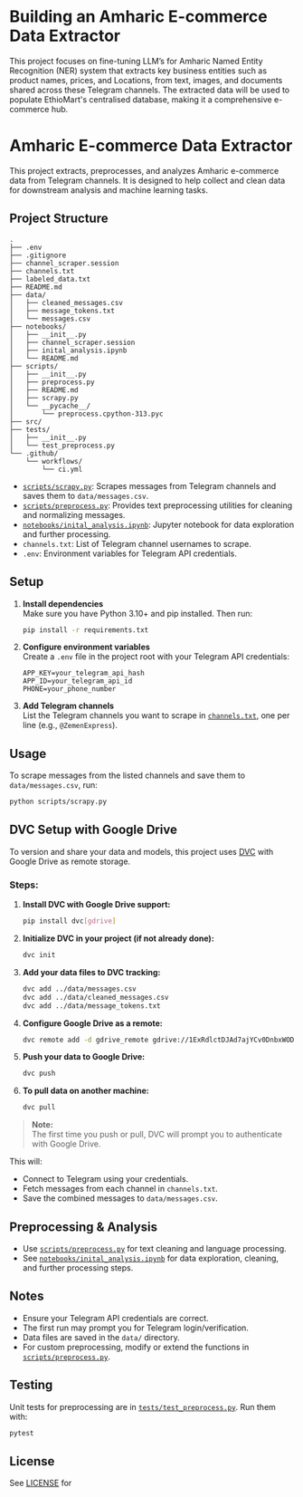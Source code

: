 # Building an Amharic E-commerce Data Extractor

This project focuses on fine-tuning  LLM’s for Amharic Named Entity Recognition (NER) system that extracts key business entities such as product names, prices, and Locations, from text, images, and documents shared across these Telegram channels. The extracted data will be used to populate EthioMart's centralised database, making it a comprehensive e-commerce hub.

# Amharic E-commerce Data Extractor

This project extracts, preprocesses, and analyzes Amharic e-commerce data from Telegram channels. It is designed to help collect and clean data for downstream analysis and machine learning tasks.

## Project Structure

```
.
├── .env
├── .gitignore
├── channel_scraper.session
├── channels.txt
├── labeled_data.txt
├── README.md
├── data/
│   ├── cleaned_messages.csv
│   ├── message_tokens.txt
│   └── messages.csv
├── notebooks/
│   ├── __init__.py
│   ├── channel_scraper.session
│   ├── inital_analysis.ipynb
│   └── README.md
├── scripts/
│   ├── __init__.py
│   ├── preprocess.py
│   ├── README.md
│   ├── scrapy.py
│   └── __pycache__/
│       └── preprocess.cpython-313.pyc
├── src/
├── tests/
│   ├── __init__.py
│   └── test_preprocess.py
└── .github/
    └── workflows/
        └── ci.yml
```

- [`scripts/scrapy.py`](scripts/scrapy.py): Scrapes messages from Telegram channels and saves them to `data/messages.csv`.
- [`scripts/preprocess.py`](scripts/preprocess.py): Provides text preprocessing utilities for cleaning and normalizing messages.
- [`notebooks/inital_analysis.ipynb`](notebooks/inital_analysis.ipynb): Jupyter notebook for data exploration and further processing.
- `channels.txt`: List of Telegram channel usernames to scrape.
- `.env`: Environment variables for Telegram API credentials.

## Setup

1. **Install dependencies**  
   Make sure you have Python 3.10+ and pip installed. Then run:
   ```sh
   pip install -r requirements.txt
   ```

2. **Configure environment variables**  
   Create a `.env` file in the project root with your Telegram API credentials:
   ```
   APP_KEY=your_telegram_api_hash
   APP_ID=your_telegram_api_id
   PHONE=your_phone_number
   ```

3. **Add Telegram channels**  
   List the Telegram channels you want to scrape in [`channels.txt`](channels.txt), one per line (e.g., `@ZemenExpress`).

## Usage

To scrape messages from the listed channels and save them to `data/messages.csv`, run:

```sh
python scripts/scrapy.py
```

## DVC Setup with Google Drive

To version and share your data and models, this project uses [DVC](https://dvc.org/) with Google Drive as remote storage.

### Steps:

1. **Install DVC with Google Drive support:**
    ```sh
    pip install dvc[gdrive]
    ```

2. **Initialize DVC in your project (if not already done):**
    ```sh
    dvc init
    ```

3. **Add your data files to DVC tracking:**
    ```sh
    dvc add ../data/messages.csv
    dvc add ../data/cleaned_messages.csv
    dvc add ../data/message_tokens.txt
    ```

4. **Configure Google Drive as a remote:**
    ```sh
    dvc remote add -d gdrive_remote gdrive://1ExRdlctDJAd7ajYCv0DnbxWODZVeaybf 
    ```

5. **Push your data to Google Drive:**
    ```sh
    dvc push
    ```

6. **To pull data on another machine:**
    ```sh
    dvc pull
    ```

> **Note:**  
> The first time you push or pull, DVC will prompt you to authenticate with Google Drive.


This will:
- Connect to Telegram using your credentials.
- Fetch messages from each channel in `channels.txt`.
- Save the combined messages to `data/messages.csv`.

## Preprocessing & Analysis

- Use [`scripts/preprocess.py`](scripts/preprocess.py) for text cleaning and language processing.
- See [`notebooks/inital_analysis.ipynb`](notebooks/inital_analysis.ipynb) for data exploration, cleaning, and further processing steps.

## Notes

- Ensure your Telegram API credentials are correct.
- The first run may prompt you for Telegram login/verification.
- Data files are saved in the `data/` directory.
- For custom preprocessing, modify or extend the functions in [`scripts/preprocess.py`](scripts/preprocess.py).

## Testing

Unit tests for preprocessing are in [`tests/test_preprocess.py`](tests/test_preprocess.py). Run them with:

```sh
pytest
```

## License

See [LICENSE](LICENSE) for
